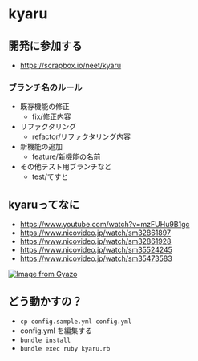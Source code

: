 # kyaru

## 開発に参加する
 - https://scrapbox.io/neet/kyaru
 
 
### ブランチ名のルール
 - 既存機能の修正
   - fix/修正内容
 - リファクタリング
   - refactor/リファクタリング内容
 - 新機能の追加
   - feature/新機能の名前
 - その他テスト用ブランチなど
   - test/てすと
 

## kyaruってなに

 - https://www.youtube.com/watch?v=mzFUHu9B1gc
 - https://www.nicovideo.jp/watch/sm32861897
 - https://www.nicovideo.jp/watch/sm32861928
 - https://www.nicovideo.jp/watch/sm35524245
 - https://www.nicovideo.jp/watch/sm35473583


[![Image from Gyazo](https://i.gyazo.com/131e31e0a4756f5579056e1f64179f41.jpg)](https://gyazo.com/131e31e0a4756f5579056e1f64179f41)


## どう動かすの？
- `cp config.sample.yml config.yml`
- config.yml を編集する
- `bundle install`
- `bundle exec ruby kyaru.rb`

